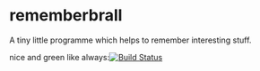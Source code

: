 # rememberbrall
A tiny little programme which helps to remember interesting stuff.

nice and green like always:[![Build Status](https://travis-ci.org/evainga/rememberbrall.svg?branch=master)](https://travis-ci.org/evainga/rememberbrall)
